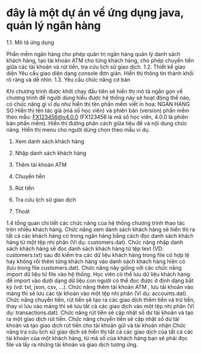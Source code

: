 # đây là một dự án về ứng dụng java, quản lý ngân hàng
1.1. Mô tả ứng dụng

Phần mềm ngân hàng cho phép quản trị ngân hàng quản lý danh sách khách hàng, tạo tài khoản ATM cho từng khách hàng, cho phép chuyển tiền giữa các tài khoản và rút tiền, tra cứu lịch sử giao dịch.
1.2.  Thiết kế giao diện
Yêu cầu giao diện dạng console đơn giản.
Hiển thị thông tin thành khối rõ ràng và dễ nhìn.
1.3.  Yêu cầu chức năng cơ bản

Khi chương trình được khởi chạy đầu tiên sẽ hiển thị mô tả ngắn gọn về chương trình để người dùng hiểu được hệ thống này sẽ hoạt động thế nào, có chức năng gì ví dụ như hiển thị tên phần mềm viết in hoa: NGAN HANG SO
Hiển thị tên tác giả (mã số học viên) và phiên bản (version) phần mềm theo mẫu: FX123456@v4.0.0 (FX123456 là mã số học viên, 4.0.0 là phiên bản phần mềm).
Hiển thị đường phân cách giữa tiêu đề và nội dung chức năng.
Hiển thị menu cho người dùng chọn theo mẫu ví dụ.
1. Xem danh sách khách hàng
2. Nhập danh sách khách hàng
3. Thêm tài khoản ATM
4. Chuyển tiền
5. Rút tiền
6. Tra cứu lịch sử giao dịch

0. Thoát

1.4 tổng quan chi tiết các chức năng của hệ thống
chương trình thao tác trên nhiều khách hàng.
Chức năng xem danh sách khách hàng sẽ hiển thị ra tất cả các khách hàng có trong ngân hàng bằng cách đọc danh sách khách hàng từ một tệp nhị phân (Ví dụ: customers.dat).
Chức năng nhập danh sách khách hàng sẽ đọc danh sách khách hàng từ tệp text (VD: customers.txt) sau đó kiểm tra các dữ liệu khách hàng trong file có hợp lệ hay không rồi thêm từng khách hàng vào danh sách khách hàng hiện có (lưu trong file customers.dat). Chức năng này giống với các chức năng import dữ liệu từ file vào hệ thống. Học viên có thể lưu dữ liệu khách hàng để import vào dưới dạng dữ liệu con người có thể đọc được ở định dạng bất kỳ (vd: txt, json, csv, …).
Chức năng thêm tài khoản ATM , lưu tài khoản vào mảng thì sẽ lưu các tài khoản vào một tệp nhị phân (Ví dụ: accounts.dat).
Chức năng chuyển tiền, rút tiền sẽ tạo ra các giao dịch thêm tiền và trừ tiền, thay vì lưu vào mảng thì sẽ lưu tất cả các giao dịch vào một tệp nhị phân (Ví dụ: transactions.dat).
Chức năng rút tiền sẽ cập nhật số dư tài khoản và tạo ra một giao dịch rút tiền.
Chức năng chuyển tiền sẽ cập nhật số dư tài khoản và tạo giao dịch rút tiền cho tài khoản gửi và tài khoản nhận
Chức năng tra cứu lịch sử giao dịch sẽ hiển thị tất cả các giao dịch của tất cả các tài khoản của một khách hàng, từ mã số của khách hàng bạn sẽ phải đọc file và lấy ra những tài khoản và giao dịch tương ứng.
